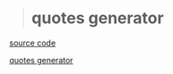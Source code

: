 >  # quotes generator

 [source code](https://github.com/olovajs/olovakit/tree/main/example/web/quote) 
 
 [quotes generator](https://peaceful-panda-4c7a4c.netlify.app/)
